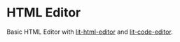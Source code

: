 # HTML Editor

Basic HTML Editor with [lit-html-editor](https://github.com/rodydavis/lit-html-editor) and [lit-code-editor](https://github.com/rodydavis/lit-html-editor).